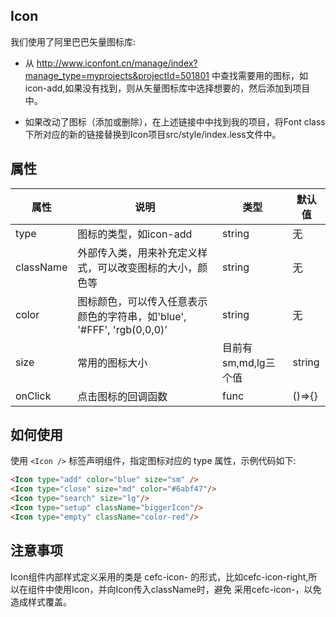 ## Icon

我们使用了阿里巴巴矢量图标库:

- 从 http://www.iconfont.cn/manage/index?manage_type=myprojects&projectId=501801 中查找需要用的图标，如icon-add,如果没有找到，则从矢量图标库中选择想要的，然后添加到项目中。

- 如果改动了图标（添加或删除），在上述链接中中找到我的项目，将Font class下所对应的新的链接替换到Icon项目src/style/index.less文件中。

## 属性
|属性| 说明| 类型|默认值|
|---|----|-----|-----|
|type|图标的类型，如icon-add|string|无|
|className|外部传入类，用来补充定义样式，可以改变图标的大小，颜色等|string|无|
|color|图标颜色，可以传入任意表示颜色的字符串，如'blue', '#FFF', 'rgb(0,0,0)'|string|无|
|size|常用的图标大小|目前有sm,md,lg三个值|string|md|
|onClick|点击图标的回调函数|func|()=>{}|

## 如何使用
使用 `<Icon />` 标签声明组件，指定图标对应的 type 属性，示例代码如下:

``` html
<Icon type="add" color="blue" size="sm" />
<Icon type="close" size="md" color="#6abf47"/>
<Icon type="search" size="lg"/>
<Icon type="setup" className="biggerIcon"/>
<Icon type="empty" className="color-red"/>
```

## 注意事项
Icon组件内部样式定义采用的类是 cefc-icon- 的形式，比如cefc-icon-right,所以在组件中使用Icon，并向Icon传入className时，避免
采用cefc-icon-，以免造成样式覆盖。